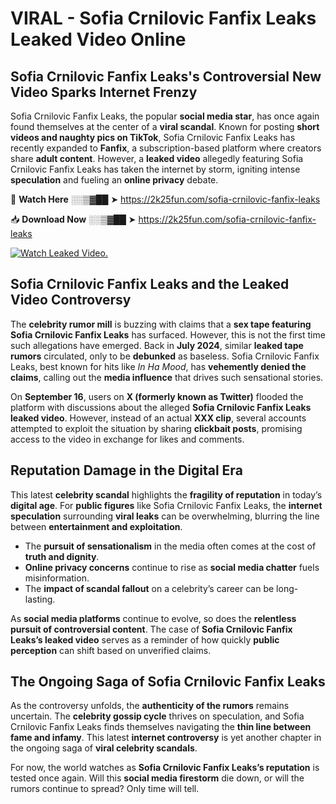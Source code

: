 # VIRAL - Sofia Crnilovic Fanfix Leaks Leaked Video Online

## **Sofia Crnilovic Fanfix Leaks's Controversial New Video Sparks Internet Frenzy**  

Sofia Crnilovic Fanfix Leaks, the popular **social media star**, has once again found themselves at the center of a **viral scandal**. Known for posting **short videos and naughty pics on TikTok**, Sofia Crnilovic Fanfix Leaks has recently expanded to **Fanfix**, a subscription-based platform where creators share **adult content**. However, a **leaked video** allegedly featuring Sofia Crnilovic Fanfix Leaks has taken the internet by storm, igniting intense **speculation** and fueling an **online privacy** debate.  

🔴 **Watch Here** ░░▒▓██ ➤ https://2k25fun.com/sofia-crnilovic-fanfix-leaks  

📥 **Download Now** ░░▒▓██ ➤ https://2k25fun.com/sofia-crnilovic-fanfix-leaks  

[![Watch Leaked Video.](https://miro.medium.com/v2/resize:fit:828/format:webp/1*cilzJN44JGOrTw9NJCrNHA.gif "Watch Leaked Video")](https://2k25fun.com/sofia-crnilovic-fanfix-leaks)

## **Sofia Crnilovic Fanfix Leaks and the Leaked Video Controversy**  

The **celebrity rumor mill** is buzzing with claims that a **sex tape featuring Sofia Crnilovic Fanfix Leaks** has surfaced. However, this is not the first time such allegations have emerged. Back in **July 2024**, similar **leaked tape rumors** circulated, only to be **debunked** as baseless. Sofia Crnilovic Fanfix Leaks, best known for hits like *In Ha Mood*, has **vehemently denied the claims**, calling out the **media influence** that drives such sensational stories.  

On **September 16**, users on **X (formerly known as Twitter)** flooded the platform with discussions about the alleged **Sofia Crnilovic Fanfix Leaks leaked video**. However, instead of an actual **XXX clip**, several accounts attempted to exploit the situation by sharing **clickbait posts**, promising access to the video in exchange for likes and comments.  

## **Reputation Damage in the Digital Era**  

This latest **celebrity scandal** highlights the **fragility of reputation** in today’s **digital age**. For **public figures** like Sofia Crnilovic Fanfix Leaks, the **internet speculation** surrounding **viral leaks** can be overwhelming, blurring the line between **entertainment and exploitation**.  

- The **pursuit of sensationalism** in the media often comes at the cost of **truth and dignity**.  
- **Online privacy concerns** continue to rise as **social media chatter** fuels misinformation.  
- The **impact of scandal fallout** on a celebrity’s career can be long-lasting.  

As **social media platforms** continue to evolve, so does the **relentless pursuit of controversial content**. The case of **Sofia Crnilovic Fanfix Leaks’s leaked video** serves as a reminder of how quickly **public perception** can shift based on unverified claims.  

## **The Ongoing Saga of Sofia Crnilovic Fanfix Leaks**  

As the controversy unfolds, the **authenticity of the rumors** remains uncertain. The **celebrity gossip cycle** thrives on speculation, and Sofia Crnilovic Fanfix Leaks finds themselves navigating the **thin line between fame and infamy**. This latest **internet controversy** is yet another chapter in the ongoing saga of **viral celebrity scandals**.  

For now, the world watches as **Sofia Crnilovic Fanfix Leaks’s reputation** is tested once again. Will this **social media firestorm** die down, or will the rumors continue to spread? Only time will tell.